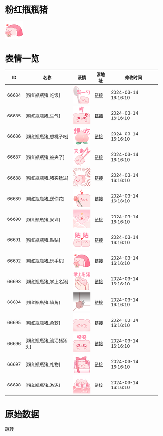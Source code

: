 # 粉红瓶瓶猪

<img src="./cover.png" height="60" alt="cover" />

# 表情一览

|ID|名称|表情|源地址|修改时间|
|----|----|----|----|----|
|66684|[粉红瓶瓶猪_吃饭]|<img src="./pic/066684_%5B粉红瓶瓶猪_吃饭%5D.png" height="60" alt="吃饭"/>|[链接](https://i0.hdslb.com/bfs/garb/4ffc7a4c35a7926c8023085a8c3b77a7c8507847.png)|2024-03-14 16:16:10|
|66685|[粉红瓶瓶猪_生气]|<img src="./pic/066685_%5B粉红瓶瓶猪_生气%5D.png" height="60" alt="生气"/>|[链接](https://i0.hdslb.com/bfs/garb/7092f7ff3cc021f54885876c921b94dcd3fd333d.png)|2024-03-14 16:16:10|
|66686|[粉红瓶瓶猪_想桃子吃]|<img src="./pic/066686_%5B粉红瓶瓶猪_想桃子吃%5D.png" height="60" alt="想桃子吃"/>|[链接](https://i0.hdslb.com/bfs/garb/43af8af9b764e1a22624f4bab10129733fe2631a.png)|2024-03-14 16:16:10|
|66687|[粉红瓶瓶猪_被夹了]|<img src="./pic/066687_%5B粉红瓶瓶猪_被夹了%5D.png" height="60" alt="被夹了"/>|[链接](https://i0.hdslb.com/bfs/garb/97dd6d3153f9fc81697abe870f657a63ceb63f30.png)|2024-03-14 16:16:10|
|66688|[粉红瓶瓶猪_猪突猛进]|<img src="./pic/066688_%5B粉红瓶瓶猪_猪突猛进%5D.png" height="60" alt="猪突猛进"/>|[链接](https://i0.hdslb.com/bfs/garb/1aeb0084970c745712ad92c21ff2922c2bd8fbd6.png)|2024-03-14 16:16:10|
|66689|[粉红瓶瓶猪_送你花]|<img src="./pic/066689_%5B粉红瓶瓶猪_送你花%5D.png" height="60" alt="送你花"/>|[链接](https://i0.hdslb.com/bfs/garb/f2894f37d76aeb14fa19ef3b288bdc5dfcf3435d.png)|2024-03-14 16:16:10|
|66690|[粉红瓶瓶猪_安详]|<img src="./pic/066690_%5B粉红瓶瓶猪_安详%5D.png" height="60" alt="安详"/>|[链接](https://i0.hdslb.com/bfs/garb/da0df2e3aba199b6ae6c95fec55a1e0b0c6273b9.png)|2024-03-14 16:16:10|
|66691|[粉红瓶瓶猪_贴贴]|<img src="./pic/066691_%5B粉红瓶瓶猪_贴贴%5D.png" height="60" alt="贴贴"/>|[链接](https://i0.hdslb.com/bfs/garb/4ec9218cbeca34f228d7ad0c198ee8f3170db3eb.png)|2024-03-14 16:16:10|
|66692|[粉红瓶瓶猪_玩手机]|<img src="./pic/066692_%5B粉红瓶瓶猪_玩手机%5D.png" height="60" alt="玩手机"/>|[链接](https://i0.hdslb.com/bfs/garb/6df583a2e46fc2c262f28f5841b17ee88e59352d.png)|2024-03-14 16:16:10|
|66693|[粉红瓶瓶猪_掌上名猪]|<img src="./pic/066693_%5B粉红瓶瓶猪_掌上名猪%5D.png" height="60" alt="掌上名猪"/>|[链接](https://i0.hdslb.com/bfs/garb/b3f4bceb8848de0562191e6311d6b888e0bb75d9.png)|2024-03-14 16:16:10|
|66694|[粉红瓶瓶猪_墙角]|<img src="./pic/066694_%5B粉红瓶瓶猪_墙角%5D.png" height="60" alt="墙角"/>|[链接](https://i0.hdslb.com/bfs/garb/7db2cae587650bbd1bca6da34e477b6f5151d64b.png)|2024-03-14 16:16:10|
|66695|[粉红瓶瓶猪_柔软]|<img src="./pic/066695_%5B粉红瓶瓶猪_柔软%5D.png" height="60" alt="柔软"/>|[链接](https://i0.hdslb.com/bfs/garb/5dd638c6aad51471b755916bede64200833b8425.png)|2024-03-14 16:16:10|
|66696|[粉红瓶瓶猪_流泪猪猪头]|<img src="./pic/066696_%5B粉红瓶瓶猪_流泪猪猪头%5D.png" height="60" alt="流泪猪猪头"/>|[链接](https://i0.hdslb.com/bfs/garb/3b64b155792bdc2b0d515f457d9fcd89ee2e9d9a.png)|2024-03-14 16:16:10|
|66697|[粉红瓶瓶猪_礼物]|<img src="./pic/066697_%5B粉红瓶瓶猪_礼物%5D.png" height="60" alt="礼物"/>|[链接](https://i0.hdslb.com/bfs/garb/cef3b29e6c3f7cc6a9bb133a0ca936f4739619d8.png)|2024-03-14 16:16:10|
|66698|[粉红瓶瓶猪_游泳]|<img src="./pic/066698_%5B粉红瓶瓶猪_游泳%5D.png" height="60" alt="游泳"/>|[链接](https://i0.hdslb.com/bfs/garb/b181db94017ed285011cb5f0d7a4e0ddd295f0d1.png)|2024-03-14 16:16:10|

# 原始数据

[跳转](./raw.json)

